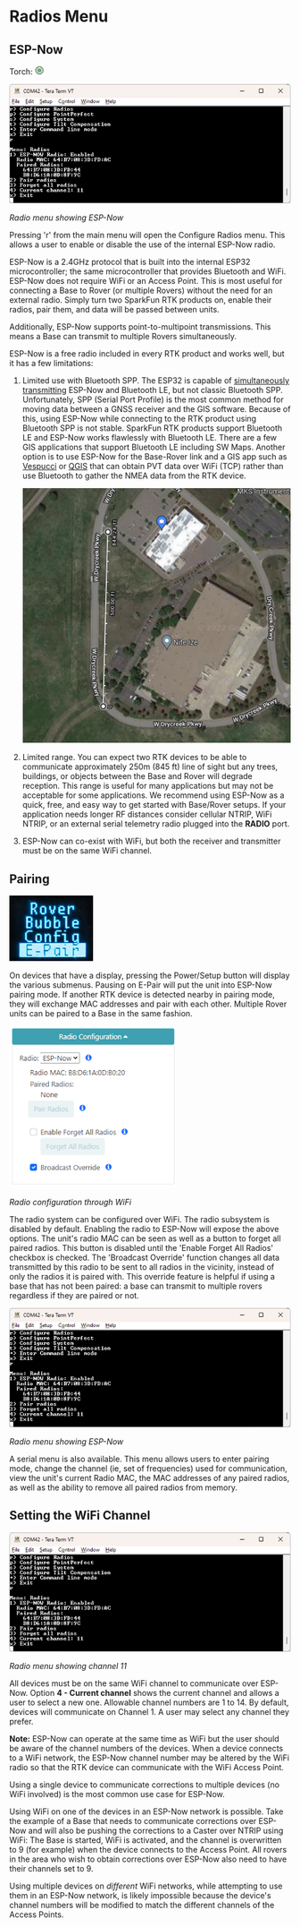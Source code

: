 # Radios Menu

## ESP-Now

Torch: ![Feature Supported](img/Icons/GreenDot.png) 

![Radio menu showing ESP-Now](<img/Terminal/SparkFun RTK Everywhere - Radios Menu.png>)

*Radio menu showing ESP-Now*

Pressing 'r' from the main menu will open the Configure Radios menu. This allows a user to enable or disable the use of the internal ESP-Now radio.

ESP-Now is a 2.4GHz protocol that is built into the internal ESP32 microcontroller; the same microcontroller that provides Bluetooth and WiFi. ESP-Now does not require WiFi or an Access Point. This is most useful for connecting a Base to Rover (or multiple Rovers) without the need for an external radio. Simply turn two SparkFun RTK products on, enable their radios, pair them, and data will be passed between units.

Additionally, ESP-Now supports point-to-multipoint transmissions. This means a Base can transmit to multiple Rovers simultaneously.

ESP-Now is a free radio included in every RTK product and works well, but it has a few limitations: 

1. Limited use with Bluetooth SPP. The ESP32 is capable of [simultaneously transmitting](https://docs.espressif.com/projects/esp-idf/en/latest/esp32/api-guides/coexist.html) ESP-Now and Bluetooth LE, but not classic Bluetooth SPP. Unfortunately, SPP (Serial Port Profile) is the most common method for moving data between a GNSS receiver and the GIS software. Because of this, using ESP-Now while connecting to the RTK product using Bluetooth SPP is not stable. SparkFun RTK products support Bluetooth LE and ESP-Now works flawlessly with Bluetooth LE. There are a few GIS applications that support Bluetooth LE including SW Maps. Another option is to use ESP-Now for the Base-Rover link and a GIS app such as [Vespucci](gis_software.md#vespucci) or [QGIS](gis_software.md#qgis) that can obtain PVT data over WiFi (TCP) rather than use Bluetooth to gather the NMEA data from the RTK device.

    ![Max transmission range of about 250m](img/Radios/SparkFun%20RTK%20ESP-Now%20Distance%20Testing.png)

2. Limited range. You can expect two RTK devices to be able to communicate approximately 250m (845 ft) line of sight but any trees, buildings, or objects between the Base and Rover will degrade reception. This range is useful for many applications but may not be acceptable for some applications. We recommend using ESP-Now as a quick, free, and easy way to get started with Base/Rover setups. If your application needs longer RF distances consider cellular NTRIP, WiFi NTRIP, or an external serial telemetry radio plugged into the **RADIO** port.

3. ESP-Now can co-exist with WiFi, but both the receiver and transmitter must be on the same WiFi channel. 

## Pairing

![Pairing Menu](img/Displays/SparkFun%20RTK%20Radio%20E-Pair.png)

On devices that have a display, pressing the Power/Setup button will display the various submenus. Pausing on E-Pair will put the unit into ESP-Now pairing mode. If another RTK device is detected nearby in pairing mode, they will exchange MAC addresses and pair with each other. Multiple Rover units can be paired to a Base in the same fashion.

![Radio menu during AP-Config](<img/WiFi Config/SparkFun%20RTK%20Radio%20Config.png>)

*Radio configuration through WiFi*

The radio system can be configured over WiFi. The radio subsystem is disabled by default. Enabling the radio to ESP-Now will expose the above options. The unit's radio MAC can be seen as well as a button to forget all paired radios. This button is disabled until the 'Enable Forget All Radios' checkbox is checked. The 'Broadcast Override' function changes all data transmitted by this radio to be sent to all radios in the vicinity, instead of only the radios it is paired with. This override feature is helpful if using a base that has not been paired: a base can transmit to multiple rovers regardless if they are paired or not.

![Radio menu showing ESP-Now](<img/Terminal/SparkFun RTK Everywhere - Radios Menu.png>)

*Radio menu showing ESP-Now*

A serial menu is also available. This menu allows users to enter pairing mode, change the channel (ie, set of frequencies) used for communication, view the unit's current Radio MAC, the MAC addresses of any paired radios, as well as the ability to remove all paired radios from memory.

## Setting the WiFi Channel

![Radio menu showing ESP-Now](<img/Terminal/SparkFun RTK Everywhere - Radios Menu.png>)

*Radio menu showing channel 11*

All devices must be on the same WiFi channel to communicate over ESP-Now. Option **4 - Current channel** shows the current channel and allows a user to select a new one. Allowable channel numbers are 1 to 14. By default, devices will communicate on Channel 1. A user may select any channel they prefer.

**Note:** ESP-Now can operate at the same time as WiFi but the user should be aware of the channel numbers of the devices. When a device connects to a WiFi network, the ESP-Now channel number may be altered by the WiFi radio so that the RTK device can communicate with the WiFi Access Point.

Using a single device to communicate corrections to multiple devices (no WiFi involved) is the most common use case for ESP-Now.

Using WiFi on one of the devices in an ESP-Now network is possible. Take the example of a Base that needs to communicate corrections over ESP-Now and will also be pushing the corrections to a Caster over NTRIP using WiFi: The Base is started, WiFi is activated, and the channel is overwritten to 9 (for example) when the device connects to the Access Point. All rovers in the area who wish to obtain corrections over ESP-Now also need to have their channels set to 9.

Using multiple devices on *different* WiFi networks, while attempting to use them in an ESP-Now network, is likely impossible because the device's channel numbers will be modified to match the different channels of the Access Points.
